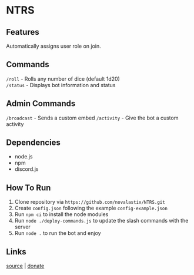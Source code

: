 # NTRS

## Features
Automatically assigns user role on join.

## Commands
`/roll` - Rolls any number of dice (default 1d20)  
`/status` - Displays bot information and status

## Admin Commands
`/broadcast` - Sends a custom embed
`/activity` - Give the bot a custom activity

## Dependencies
- node.js
- npm
- discord.js

## How To Run
1. Clone repository via `https://github.com/novalastix/NTRS.git`
2. Create `config.json` following the example `config-example.json`
3. Run `npm ci` to install the node modules
4. Run `node ./deploy-commands.js` to update the slash commands with the server
5. Run `node .` to run the bot and enjoy

## Links
[source](https://github.com/novalastix/NTRS) | [donate](https://ko-fi.com/novalastix)